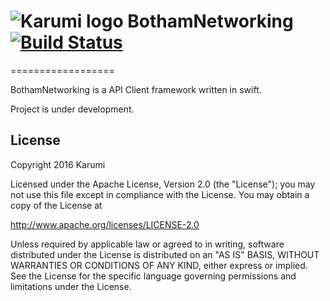 # ![Karumi logo][karumilogo] BothamNetworking [![Build Status](https://magnum.travis-ci.com/Karumi/BothamNetworking.svg?token=Kb2RqPaWxFZ8XPxpqvqz&branch=master)](https://magnum.travis-ci.com/Karumi/BothamNetworking)
==================

BothamNetworking is a API Client framework written in swift.

Project is under development.

License
-------

Copyright 2016 Karumi

Licensed under the Apache License, Version 2.0 (the "License"); you may not use this file except in compliance with the License. You may obtain a copy of the License at

http://www.apache.org/licenses/LICENSE-2.0

Unless required by applicable law or agreed to in writing, software distributed under the License is distributed on an "AS IS" BASIS, WITHOUT WARRANTIES OR CONDITIONS OF ANY KIND, either express or implied. See the License for the specific language governing permissions and limitations under the License.

[karumilogo]: https://cloud.githubusercontent.com/assets/858090/11626547/e5a1dc66-9ce3-11e5-908d-537e07e82090.png
